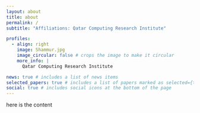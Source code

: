 ```yaml
---
layout: about
title: about
permalink: /
subtitle: "Affiliations: Qatar Computing Research Institute"

profiles:
  - align: right
    image: Shammur.jpg
    image_circular: false # crops the image to make it circular
    more_info: |
      Qatar Computing Research Institute

news: true # includes a list of news items
selected_papers: true # includes a list of papers marked as selected={true}
social: true # includes social icons at the bottom of the page
---
```


here is the content
